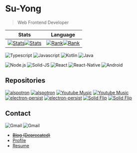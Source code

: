 # Su-Yong
> Web Frontend Developer

| Stats | Language |
| --- | --- |
| [![Stats](https://github-readme-stats.vercel.app/api?username=su-yong&border_color=444c56&locale=kr&show_icons=true&bg_color=22272E&text_color=768383&count_private=true&include_all_commits=true)](https://github.com/Su-Yong?tab=repositories#gh-dark-mode-only)[![Stats](https://github-readme-stats.vercel.app/api?username=su-yong&locale=kr&show_icons=true&count_private=true&include_all_commits=true)](https://github.com/Su-Yong?tab=repositories#gh-light-mode-only) | [![Rank](https://github-readme-stats.vercel.app/api/top-langs/?username=Su-Yong&border_color=444c56&locale=kr&bg_color=22272E&text_color=768383&count_private=true&include_all_commits=true&layout=compact&langs_count=10)](https://github.com/Su-Yong?tab=repositories#gh-dark-mode-only)[![Rank](https://github-readme-stats.vercel.app/api/top-langs/?username=Su-Yong&locale=kr&count_private=true&include_all_commits=true&layout=compact&langs_count=10)](https://github.com/Su-Yong?tab=repositories#gh-light-mode-only) |


![Typescript](https://img.shields.io/badge/-Typescript-007acc?style=for-the-badge&logo=typescript&logoColor=fff)
![Javascript](https://img.shields.io/badge/-Javascript-f7df1e?style=for-the-badge&logo=javascript&logoColor=000)
![Kotlin](https://img.shields.io/badge/-Kotlin-0095d5?style=for-the-badge&logo=kotlin&logoColor=fff)
![Java](https://img.shields.io/badge/-Java-007396?style=for-the-badge&logo=java&logoColor=fff)

![Node.js](https://img.shields.io/badge/-Node.js-339933?style=for-the-badge&logo=node.js&logoColor=fff)
![Solid-JS](https://img.shields.io/badge/-Solid-446b9e?style=for-the-badge&logo=solid&logoColor=fff)
![React](https://img.shields.io/badge/-React-61dafb?style=for-the-badge&logo=react&logoColor=000)
![React-Native](https://img.shields.io/badge/-React%20Native-61dafb?style=for-the-badge&logo=react&logoColor=000)
![Android](https://img.shields.io/badge/-Android-3ddc84?style=for-the-badge&logo=android&logoColor=fff)

## Repositories
[![alspotron](https://github-readme-stats.vercel.app/api/pin/?username=organization&repo=alspotron&border_color=444c56&locale=kr&bg_color=22272E&text_color=768383&count_private=true&include_all_commits=true)](https://github.com/organization/alspotron#gh-dark-mode-only)
[![alspotron](https://github-readme-stats.vercel.app/api/pin/?username=organization&repo=alspotron&locale=kr&count_private=true&include_all_commits=true)](https://github.com/organization/alspotron#gh-light-mode-only)
[![Youtube Music](https://github-readme-stats.vercel.app/api/pin/?username=th-ch&repo=Youtube-Music&border_color=444c56&locale=kr&bg_color=22272E&text_color=768383&count_private=true&include_all_commits=true)](https://github.com/th-ch/youtube-music#gh-dark-mode-only)
[![Youtube Music](https://github-readme-stats.vercel.app/api/pin/?username=th-ch&repo=Youtube-Music&locale=kr&count_private=true&include_all_commits=true)](https://github.com/th-ch/youtube-music#gh-light-mode-only)
[![electron-persist](https://github-readme-stats.vercel.app/api/pin/?username=Su-Yong&repo=electron-persist&border_color=444c56&locale=kr&bg_color=22272E&text_color=768383&count_private=true&include_all_commits=true)](https://github.com/Su-Yong/electron-persist#gh-dark-mode-only)
[![electron-persist](https://github-readme-stats.vercel.app/api/pin/?username=Su-Yong&repo=electron-persist&locale=kr&count_private=true&include_all_commits=true)](https://github.com/Su-Yong/electron-persist#gh-light-mode-only)
[![Solid Flip](https://github-readme-stats.vercel.app/api/pin/?username=Su-Yong&repo=solid-flip&border_color=444c56&locale=kr&bg_color=22272E&text_color=768383&count_private=true&include_all_commits=true)](https://github.com/Su-Yong/solid-flip#gh-dark-mode-only)
[![Solid Flip](https://github-readme-stats.vercel.app/api/pin/?username=Su-Yong&repo=solid-flip&locale=kr&count_private=true&include_all_commits=true)](https://github.com/Su-Yong/solid-flip#gh-light-mode-only)

## Contact

![Gmail](https://img.shields.io/badge/me@suyong.me-Main-d14836?style=for-the-badge&logo=gmail&link=mailto:me@suyong.me) ![Gmail](https://img.shields.io/badge/univ@suyong.me-Univ-d14836?style=for-the-badge&logo=gmail&link=mailto:univ@suyong.me)

* ~~[Blog (Deprecated)](https://blog.suyong.me)~~
* [Profile](https://suyong.notion.site)
* [Resume](https://suyong.notion.site/SuYong-41db023d6562414096880d8a9bab6cdd?pvs=4)

